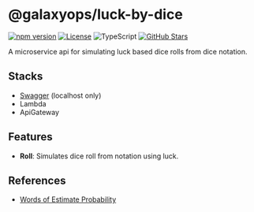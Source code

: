 # @galaxyops/luck-by-dice

[![npm version](https://badge.fury.io/js/@galaxyops%2Fluck-by-dice.svg)](https://badge.fury.io/js/@galaxyops%2Fluck-by-dice)
[![License](https://img.shields.io/badge/License-MIT-brightgreen.svg)](LICENSE)
![TypeScript](https://shields.io/badge/TypeScript-3178C6?logo=TypeScript&logoColor=FFF&style=flat-square)
[![GitHub Stars](https://img.shields.io/github/stars/hxtree/galaxyops?style=social)](https://github.com/hxtree/galaxyops/stargazers)

A microservice api for simulating luck based dice rolls from dice notation.

## Stacks

- [Swagger](http://localhost:3000/api/) (localhost only)
- Lambda
- ApiGateway

## Features

- **Roll**: Simulates dice roll from notation using luck.

## References

- [Words of Estimate Probability](https://en.wikipedia.org/wiki/Words_of_estimative_probability)
